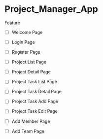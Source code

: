 # Project_Manager_App

Feature

- [ ] Welcome Page
- [ ] Login Page
- [ ] Register Page

- [ ] Project List Page
- [ ] Project Detail Page
- [ ] Project Task List Page
- [ ] Project Task Detail Page
- [ ] Project Task Add Page
- [ ] Project Task Edit Page
- [ ] Add Member Page
- [ ] Add Team Page
